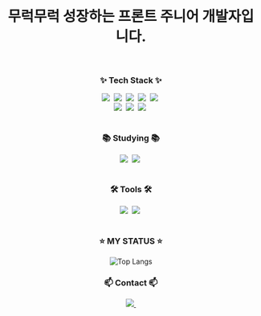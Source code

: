 <div align="center">
<h1>무럭무럭 성장하는 프론트 주니어 개발자입니다.</h1>
</div>
<br>
<h3 align="center">✨ Tech Stack ✨</h3>
<div align="center">
<img src="https://img.shields.io/badge/JavaScript-F7DF1E?style=for-the-badge&logo=JavaScript&logoColor=white"  />&nbsp
<img src="https://img.shields.io/badge/html5-E34F26.svg?style=for-the-badge&logo=html5&logoColor=white" />&nbsp
<img src="https://img.shields.io/badge/tailwindcss-1daabb.svg?style=for-the-badge&logo=tailwind-css&logoColor=white"  />&nbsp
<img src="https://img.shields.io/badge/css3-1572B6.svg?style=for-the-badge&logo=css3&logoColor=white" />&nbsp
<img src="https://img.shields.io/badge/sass-cc6699.svg?style=for-the-badge&logo=sass&logoColor=white" />&nbsp
  <br>
<img src="https://img.shields.io/badge/react-20232a.svg?style=for-the-badge&logo=react&logoColor=61DAFB" />&nbsp
<img src="https://img.shields.io/badge/typescript-3178c6.svg?style=for-the-badge&logo=typescript&logoColor=white"  />&nbsp
<img src="https://img.shields.io/badge/mongodb-47A248.svg?style=for-the-badge&logo=mongodb&logoColor=white" />&nbsp
</div>

<br>

<h3 align="center">📚 Studying 📚</h3>
<div align="center">
  <img src="https://img.shields.io/badge/React%20Query-FF4154?style=for-the-badge&logo=react%20query&logoColor=white" />&nbsp
  <img src="https://img.shields.io/badge/redux-764ABC.svg?style=for-the-badge&logo=redux&logoColor=white" />&nbsp
</div>

<br>

<h3 align="center">🛠 Tools 🛠</h3>
<div align="center">
  <img src="https://img.shields.io/badge/github-181717.svg?style=for-the-badge&logo=github&logoColor=white" />&nbsp
  <img src="https://img.shields.io/badge/Notion-F3F3F3.svg?style=for-the-badge&logo=notion&logoColor=black" />&nbsp
</div>

<br>

<h3 align="center">⭐ MY STATUS ⭐</h3>
<div align="center">
  <img src="https://github-readme-stats.vercel.app/api/top-langs/?username=jm-316&layout=compact" alt="Top Langs" />
</div>

<h3 align="center">📫 Contact 📫</h3>
<div align="center">
  <a href="mailto:yoyo3302@gmail.com">
    <img
      src="https://img.shields.io/badge/Gmail-D14836?style=for-the-badge&logo=gmail&logoColor=white"/>&nbsp
  </a>
</div>
